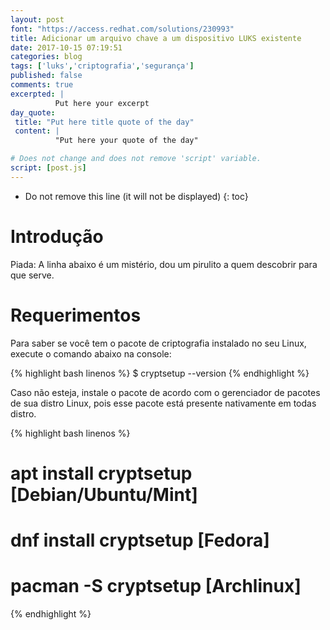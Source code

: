 ```yaml
---
layout: post
font: "https://access.redhat.com/solutions/230993" 
title: Adicionar um arquivo chave a um dispositivo LUKS existente
date: 2017-10-15 07:19:51
categories: blog
tags: ['luks','criptografia','segurança']
published: false
comments: true
excerpted: |
          Put here your excerpt
day_quote:
 title: "Put here title quote of the day"
 content: |
          "Put here your quote of the day"

# Does not change and does not remove 'script' variable.
script: [post.js]
---
```


* Do not remove this line (it will not be displayed)
{: toc}

# Introdução

Piada: A linha abaixo é um mistério, dou um pirulito a quem descobrir para que serve.


# Requerimentos

Para saber se você tem o pacote de criptografia instalado no seu Linux, execute o comando abaixo na console:

{% highlight bash linenos %}
$ cryptsetup --version
{% endhighlight %}

Caso não esteja, instale o pacote de acordo com o gerenciador de pacotes de sua distro Linux, pois esse pacote está presente nativamente em todas distro.

{% highlight bash linenos %}
# apt install cryptsetup  [Debian/Ubuntu/Mint]
# dnf install cryptsetup [Fedora]
# pacman -S cryptsetup [Archlinux]
{% endhighlight %}